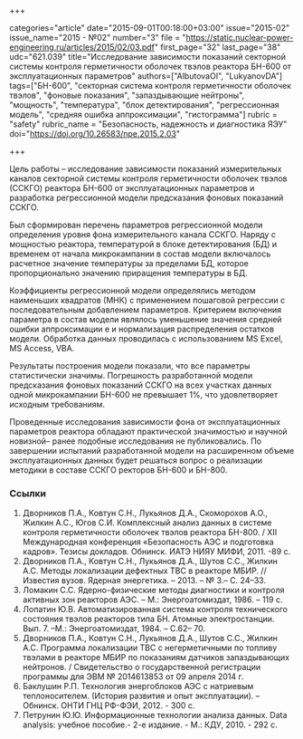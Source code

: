 +++

categories="article"
date="2015-09-01T00:18:00+03:00"
issue="2015-02"
issue_name="2015 - №02"
number="3"
file = "https://static.nuclear-power-engineering.ru/articles/2015/02/03.pdf"
first_page="32"
last_page="38"
udc="621.039"
title="Исследование зависимости показаний секторной системы контроля герметичности оболочек твэлов реактора БН-600 от эксплуатационных параметров"
authors=["AlbutovaOI", "LukyanovDA"]
tags=["БН-600", "секторная система контроля герметичности оболочек твэлов", "фоновые показания", "запаздывающие нейтроны", "мощность", "температура", "блок детектирования", "регрессионная модель", "средняя ошибка аппроксимации", "гистограмма"]
rubric = "safety"
rubric_name = "Безопасность, надежность и диагностика ЯЭУ"
doi="https://doi.org/10.26583/npe.2015.2.03"

+++

Цель работы – исследование зависимости показаний измерительных каналов секторной системы контроля герметичности оболочек твэлов (ССКГО) реактора БН-600 от эксплуатационных параметров и разработка регрессионной модели предсказания фоновых показаний ССКГО.

Был сформирован перечень параметров регрессионной модели определения уровня фона измерительного канала ССКГО. Наряду с мощностью реактора, температурой в блоке детектирования (БД) и временем от начала микрокампании в состав модели включалось расчетное значение температуры за пределами БД, которое пропорционально значению приращения температуры в БД.

Коэффициенты регрессионной модели определялись методом наименьших квадратов (МНК) с применением пошаговой регрессии с последовательным добавлением параметров. Критерием включения параметра в состав модели являлось уменьшение значения средней ошибки аппроксимации e и нормализация распределения остатков модели. Обработка данных проводилась с использованием MS Excel, MS Access, VBA.

Результаты построения модели показали, что все параметры статистически значимы. Погрешность разработанной модели предсказания фоновых показаний ССКГО на всех участках данных одной микрокампании БН-600 не превышает 1%, что удовлетворяет исходным требованиям.

Проведенные исследования зависимости фона от эксплуатационных параметров реактора обладают практической значимостью и научной новизной– ранее подобные исследования не публиковались. По завершении испытаний разработанной модели на расширенном объеме эксплуатационных данных будет решаться вопрос о реализации методики в составе ССКГО ректоров БН-600 и БН-800.

### Ссылки

1. Дворников П.А., Ковтун С.Н., Лукьянов Д.А., Скоморохов А.О., Жилкин А.С., Югов С.И. Комплексный анализ данных в системе контроля герметичности оболочек твэлов реактора БН-800. / XII Международная конференция «Безопасность АЭС и подготовка кадров». Тезисы докладов. Обнинск. ИАТЭ НИЯУ МИФИ, 2011. -89 с.
2. Дворников П.А., Ковтун С.Н., Лукьянов Д.А., Шутов С.С., Жилкин А.С. Методы локализации дефектных ТВС в реакторе МБИР. // Известия вузов. Ядерная энергетика. – 2013. – № 3.– С. 24–33.
3. Ломакин С.С. Ядерно-физические методы диагностики и контроля активных зон реакторов АЭС. – М.: Энергоатомиздат, 1986. – 119 с.
4. Лопатин Ю.В. Автоматизированная система контроля технического состояния твэлов реакторов типа БН. Атомные электростанции. Вып. 7. –М.: Энергоатомиздат, 1984. – С.62– 70.
5. Дворников П.А., Ковтун С.Н., Лукьянов Д.А., Шутов С.С., Жилкин А.С. Программа локализации ТВС с негерметичными по топливу твэлами в реакторе МБИР по показаниям датчиков запаздывающих нейтронов. / Свидетельство о государственной регистрации программы для ЭВМ № 2014613853 от 09 апреля 2014 г.
6. Баклушин Р.П. Технология энергоблоков АЭС с натриевым теплоносителем. (История развития и опыт эксплуатации). – Обнинск. ОНТИ ГНЦ РФ-ФЭИ, 2012. - 300 с.
7. Петрунин Ю.Ю. Информационные технологии анализа данных. Data analysis: учебное пособие.- 2-е издание. - М.: КДУ, 2010. - 292 с.